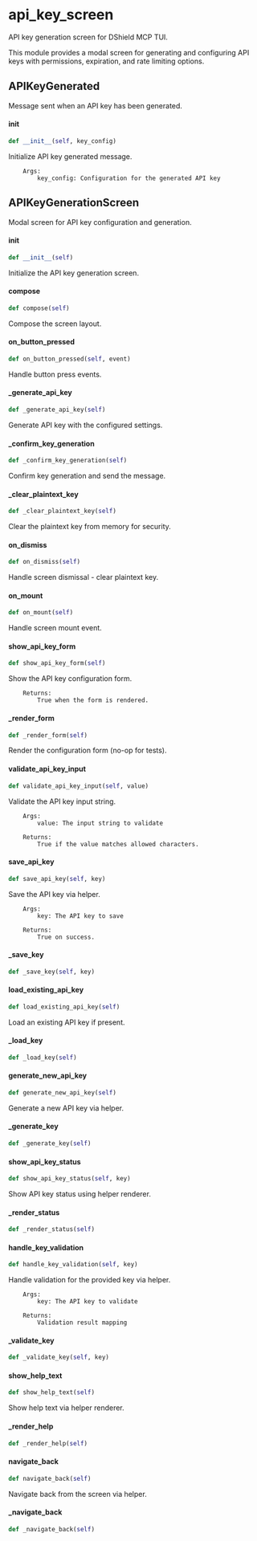 # api_key_screen

API key generation screen for DShield MCP TUI.

This module provides a modal screen for generating and configuring API keys
with permissions, expiration, and rate limiting options.

## APIKeyGenerated

Message sent when an API key has been generated.

#### __init__

```python
def __init__(self, key_config)
```

Initialize API key generated message.

        Args:
            key_config: Configuration for the generated API key

## APIKeyGenerationScreen

Modal screen for API key configuration and generation.

#### __init__

```python
def __init__(self)
```

Initialize the API key generation screen.

#### compose

```python
def compose(self)
```

Compose the screen layout.

#### on_button_pressed

```python
def on_button_pressed(self, event)
```

Handle button press events.

#### _generate_api_key

```python
def _generate_api_key(self)
```

Generate API key with the configured settings.

#### _confirm_key_generation

```python
def _confirm_key_generation(self)
```

Confirm key generation and send the message.

#### _clear_plaintext_key

```python
def _clear_plaintext_key(self)
```

Clear the plaintext key from memory for security.

#### on_dismiss

```python
def on_dismiss(self)
```

Handle screen dismissal - clear plaintext key.

#### on_mount

```python
def on_mount(self)
```

Handle screen mount event.

#### show_api_key_form

```python
def show_api_key_form(self)
```

Show the API key configuration form.

        Returns:
            True when the form is rendered.

#### _render_form

```python
def _render_form(self)
```

Render the configuration form (no-op for tests).

#### validate_api_key_input

```python
def validate_api_key_input(self, value)
```

Validate the API key input string.

        Args:
            value: The input string to validate

        Returns:
            True if the value matches allowed characters.

#### save_api_key

```python
def save_api_key(self, key)
```

Save the API key via helper.

        Args:
            key: The API key to save

        Returns:
            True on success.

#### _save_key

```python
def _save_key(self, key)
```

#### load_existing_api_key

```python
def load_existing_api_key(self)
```

Load an existing API key if present.

#### _load_key

```python
def _load_key(self)
```

#### generate_new_api_key

```python
def generate_new_api_key(self)
```

Generate a new API key via helper.

#### _generate_key

```python
def _generate_key(self)
```

#### show_api_key_status

```python
def show_api_key_status(self, key)
```

Show API key status using helper renderer.

#### _render_status

```python
def _render_status(self)
```

#### handle_key_validation

```python
def handle_key_validation(self, key)
```

Handle validation for the provided key via helper.

        Args:
            key: The API key to validate

        Returns:
            Validation result mapping

#### _validate_key

```python
def _validate_key(self, key)
```

#### show_help_text

```python
def show_help_text(self)
```

Show help text via helper renderer.

#### _render_help

```python
def _render_help(self)
```

#### navigate_back

```python
def navigate_back(self)
```

Navigate back from the screen via helper.

#### _navigate_back

```python
def _navigate_back(self)
```
